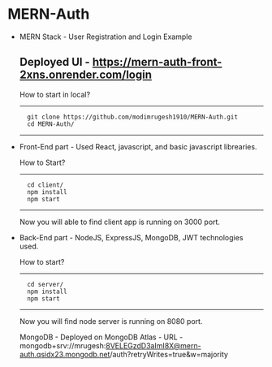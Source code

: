 # MERN-Auth

* MERN Stack - User Registration and Login Example

    ## Deployed UI - https://mern-auth-front-2xns.onrender.com/login

    How to start in local?

    ***
        git clone https://github.com/modimrugesh1910/MERN-Auth.git
        cd MERN-Auth/
    ***

* Front-End part - 
  Used React, javascript, and basic javascript librearies.
  
  How to Start?
  
    ***
        cd client/ 
        npm install
        npm start        
    ***
    Now you will able to find client app is running on 3000 port.
    
    
* Back-End part - NodeJS, ExpressJS, MongoDB, JWT technologies used.

    How to start?
    
    ***
        cd server/
        npm install
        npm start 
    ***
    Now you will find node server is running on 8080 port.

    MongoDB - Deployed on MongoDB Atlas - 
    URL - mongodb+srv://mrugesh:8VELEGzdD3aImI8X@mern-auth.qsidx23.mongodb.net/auth?retryWrites=true&w=majority

    
